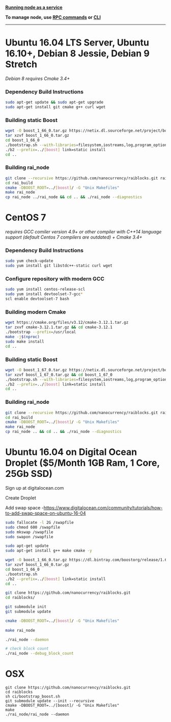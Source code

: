 **[Running node as a service](https://github.com/nanocurrency/raiblocks/wiki/Running-rai_node-as-a-service)**
    
**To manage node, use [RPC commands](https://github.com/nanocurrency/raiblocks/wiki/RPC-protocol) or [CLI](https://github.com/nanocurrency/raiblocks/wiki/Command-line-interface)**   

***

# Ubuntu 16.04 LTS Server, Ubuntu 16.10+, Debian 8 Jessie, Debian 9 Stretch
_Debian 8 requires Cmake 3.4+_

### Dependency Build Instructions 

```bash
sudo apt-get update && sudo apt-get upgrade   
sudo apt-get install git cmake g++ curl wget
```   
### Building static Boost
```bash
wget -O boost_1_66_0.tar.gz https://netix.dl.sourceforge.net/project/boost/boost/1.66.0/boost_1_66_0.tar.gz   
tar xzvf boost_1_66_0.tar.gz   
cd boost_1_66_0   
./bootstrap.sh --with-libraries=filesystem,iostreams,log,program_options,thread   
./b2 --prefix=../[boost] link=static install   
cd ..
```
### Building rai_node

```bash
git clone --recursive https://github.com/nanocurrency/raiblocks.git rai_build   
cd rai_build   
cmake -DBOOST_ROOT=../[boost]/ -G "Unix Makefiles"   
make rai_node   
cp rai_node ../rai_node && cd .. && ./rai_node --diagnostics
```

# CentOS 7
_requires GCC comiler version 4.9+ or other compiler with C++14 language support (default Centos 7 compilers are outdated) + Cmake 3.4+_
### Dependency Build Instructions 

```bash
sudo yum check-update   
sudo yum install git libstdc++-static curl wget   
```

### Configure repository with modern GCC
```bash
sudo yum install centos-release-scl   
sudo yum install devtoolset-7-gcc*   
scl enable devtoolset-7 bash   
```

### Building modern Cmake
```bash
wget https://cmake.org/files/v3.12/cmake-3.12.1.tar.gz   
tar zxvf cmake-3.12.1.tar.gz && cd cmake-3.12.1    
./bootstrap --prefix=/usr/local   
make -j$(nproc)   
sudo make install   
cd ..    
```

### Building static Boost

```bash
wget -O boost_1_67_0.tar.gz https://netix.dl.sourceforge.net/project/boost/boost/1.67.0/boost_1_67_0.tar.gz   
tar xzvf boost_1_67_0.tar.gz && cd boost_1_67_0   
./bootstrap.sh --with-libraries=filesystem,iostreams,log,program_options,thread   
./b2 --prefix=../[boost] link=static install   
cd ..
```

### Building rai_node

```bash
git clone --recursive https://github.com/nanocurrency/raiblocks.git rai_build   
cd rai_build   
cmake -DBOOST_ROOT=../[boost]/ -G "Unix Makefiles"   
make rai_node   
cp rai_node .. && cd .. && ./rai_node --diagnostics
```

# Ubuntu 16.04 on Digital Ocean Droplet ($5/Month 1GB Ram, 1 Core, 25Gb SSD)
Sign up at digitalocean.com

Create Droplet

Add swap space -https://www.digitalocean.com/community/tutorials/how-to-add-swap-space-on-ubuntu-16-04

```bash
sudo fallocate -l 2G /swapfile  
sudo chmod 600 /swapfile  
sudo mkswap /swapfile  
sudo swapon /swapfile

sudo apt-get update  
sudo apt-get install g++ make cmake -y

wget -O boost_1_66_0.tar.gz https://dl.bintray.com/boostorg/release/1.66.0/source/boost_1_66_0.tar.gz  
tar xzvf boost_1_66_0.tar.gz  
cd boost_1_66_0  
./bootstrap.sh  
./b2 --prefix=../[boost] link=static install  
cd ..

git clone https://github.com/nanocurrency/raiblocks.git  
cd raiblocks/

git submodule init  
git submodule update

cmake -DBOOST_ROOT=../[boost]/ -G "Unix Makefiles" 
 
make rai_node

./rai_node --daemon

# check block count  
./rai_node --debug_block_count
```

# OSX

```
git clone https://github.com/nanocurrency/raiblocks.git
cd raiblocks
sh ci/bootstrap_boost.sh
git submodule update --init --recursive
cmake -DBOOST_ROOT=../[boost]/ -G "Unix Makefiles"
make
./rai_node/rai_node --daemon
```